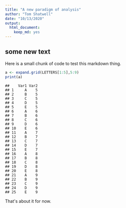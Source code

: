 ```yaml
---
title: "A new paradigm of analysis"
author: "Tom Shatwell"
date: "10/13/2020"
output: 
  html_document: 
    keep_md: yes
---
```




## some new text
Here is a small chunk of code to test this markdown thing.


```r
a <- expand.grid(LETTERS[1:5],5:9)
print(a)
```

```
##    Var1 Var2
## 1     A    5
## 2     B    5
## 3     C    5
## 4     D    5
## 5     E    5
## 6     A    6
## 7     B    6
## 8     C    6
## 9     D    6
## 10    E    6
## 11    A    7
## 12    B    7
## 13    C    7
## 14    D    7
## 15    E    7
## 16    A    8
## 17    B    8
## 18    C    8
## 19    D    8
## 20    E    8
## 21    A    9
## 22    B    9
## 23    C    9
## 24    D    9
## 25    E    9
```
That's about it for now.
